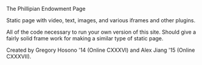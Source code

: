 The Phillipian Endowment Page

Static page with video, text, images, and various iframes and other plugins.

All of the code necessary to run your own version of this site. Should give a fairly solid frame work for making a similar type of static page.

Created by Gregory Hosono '14 (Online CXXXVI) and Alex Jiang '15 (Online CXXXVII).
